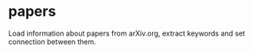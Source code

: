 # papers
Load information about papers from arXiv.org, extract keywords and set connection between them.
